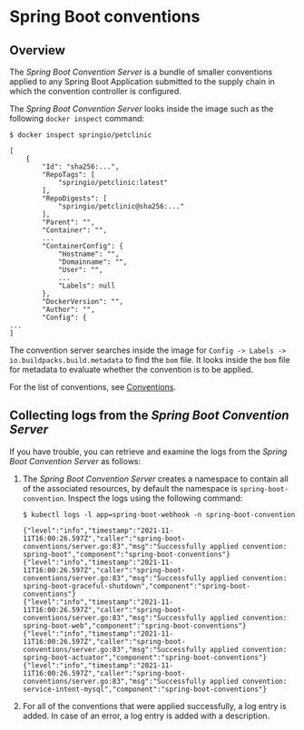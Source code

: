 # Spring Boot conventions

## <a id="overview"></a>Overview

The _Spring Boot Convention Server_ is a bundle of smaller conventions applied to any Spring Boot Application submitted to the supply chain in which the convention controller is configured.

The _Spring Boot Convention Server_ looks inside the image such as the following `docker inspect` command:

`$ docker inspect springio/petclinic`

```
[
    {
        "Id": "sha256:...",
        "RepoTags": [
            "springio/petclinic:latest"
        ],
        "RepoDigests": [
            "springio/petclinic@sha256:..."
        ],
        "Parent": "",
        "Container": "",
        ...
        "ContainerConfig": {
            "Hostname": "",
            "Domainname": "",
            "User": "",
            ...
            "Labels": null
        },
        "DockerVersion": "",
        "Author": "",
        "Config": {
...
]
```

The convention server searches inside the image for `Config -> Labels -> io.buildpacks.build.metadata` to find the `bom` file. It looks inside the `bom` file for metadata to evaluate whether the convention is to be applied.

For the list of conventions, see [Conventions](reference/CONVENTIONS.md).

## <a id="collecting-logs"></a>Collecting logs from the _Spring Boot Convention Server_

If you have trouble, you can retrieve and examine the logs from the _Spring Boot Convention Server_ as follows:

1. The _Spring Boot Convention Server_ creates a namespace to contain all of the associated resources, by default the namespace is `spring-boot-convention`. Inspect the logs using the following command:

    ```
    $ kubectl logs -l app=spring-boot-webhook -n spring-boot-convention

    {"level":"info","timestamp":"2021-11-11T16:00:26.597Z","caller":"spring-boot-conventions/server.go:83","msg":"Successfully applied convention: spring-boot","component":"spring-boot-conventions"}
    {"level":"info","timestamp":"2021-11-11T16:00:26.597Z","caller":"spring-boot-conventions/server.go:83","msg":"Successfully applied convention: spring-boot-graceful-shutdown","component":"spring-boot-conventions"}
    {"level":"info","timestamp":"2021-11-11T16:00:26.597Z","caller":"spring-boot-conventions/server.go:83","msg":"Successfully applied convention: spring-boot-web","component":"spring-boot-conventions"}
    {"level":"info","timestamp":"2021-11-11T16:00:26.597Z","caller":"spring-boot-conventions/server.go:83","msg":"Successfully applied convention: spring-boot-actuator","component":"spring-boot-conventions"}
    {"level":"info","timestamp":"2021-11-11T16:00:26.597Z","caller":"spring-boot-conventions/server.go:83","msg":"Successfully applied convention: service-intent-mysql","component":"spring-boot-conventions"}
    ```

2. For all of the conventions that were applied successfully, a log entry is added. In case of an error, a log entry is added with a description.
